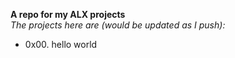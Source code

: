 **A repo for my ALX projects**\
_The projects here are (would be updated as I push):_

- 0x00. hello world
